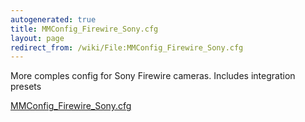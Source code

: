 ```yaml
---
autogenerated: true
title: MMConfig_Firewire_Sony.cfg
layout: page
redirect_from: /wiki/File:MMConfig_Firewire_Sony.cfg
---
```


More comples config for Sony Firewire cameras. Includes integration
presets

[MMConfig_Firewire_Sony.cfg](/media/files/MMConfig_Firewire_Sony.cfg)

